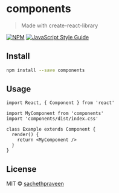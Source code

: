 # components

> Made with create-react-library

[![NPM](https://img.shields.io/npm/v/components.svg)](https://www.npmjs.com/package/components) [![JavaScript Style Guide](https://img.shields.io/badge/code_style-standard-brightgreen.svg)](https://standardjs.com)

## Install

```bash
npm install --save components
```

## Usage

```tsx
import React, { Component } from 'react'

import MyComponent from 'components'
import 'components/dist/index.css'

class Example extends Component {
  render() {
    return <MyComponent />
  }
}
```

## License

MIT © [sachethpraveen](https://github.com/sachethpraveen)
